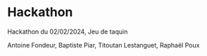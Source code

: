# Hackathon
Hackathon du 02/02/2024,
Jeu de taquin

Antoine Fondeur, Baptiste Piar, Titoutan Lestanguet, Raphaël Poux
